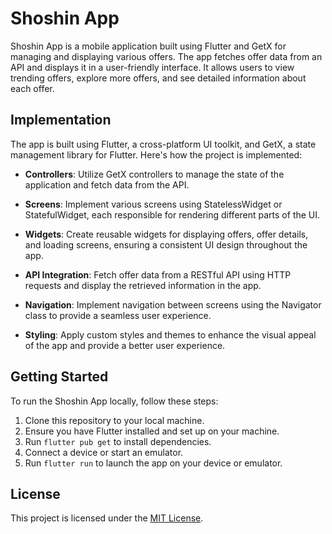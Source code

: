 # Shoshin App

Shoshin App is a mobile application built using Flutter and GetX for managing and displaying various offers. The app fetches offer data from an API and displays it in a user-friendly interface. It allows users to view trending offers, explore more offers, and see detailed information about each offer.


## Implementation

The app is built using Flutter, a cross-platform UI toolkit, and GetX, a state management library for Flutter. Here's how the project is implemented:

- **Controllers**: Utilize GetX controllers to manage the state of the application and fetch data from the API.
  
- **Screens**: Implement various screens using StatelessWidget or StatefulWidget, each responsible for rendering different parts of the UI.
  
- **Widgets**: Create reusable widgets for displaying offers, offer details, and loading screens, ensuring a consistent UI design throughout the app.
  
- **API Integration**: Fetch offer data from a RESTful API using HTTP requests and display the retrieved information in the app.
  
- **Navigation**: Implement navigation between screens using the Navigator class to provide a seamless user experience.
  
- **Styling**: Apply custom styles and themes to enhance the visual appeal of the app and provide a better user experience.

## Getting Started

To run the Shoshin App locally, follow these steps:

1. Clone this repository to your local machine.
2. Ensure you have Flutter installed and set up on your machine.
3. Run `flutter pub get` to install dependencies.
4. Connect a device or start an emulator.
5. Run `flutter run` to launch the app on your device or emulator.


## License

This project is licensed under the [MIT License](LICENSE).
